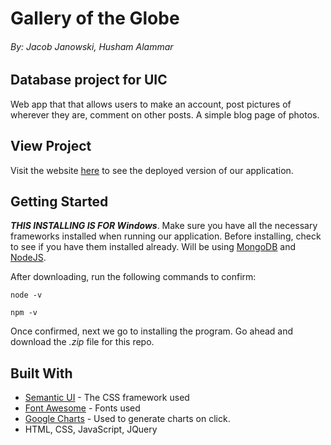 # Gallery of the Globe 
###### By: Jacob Janowski, Husham Alammar

## Database project for UIC
Web app that that allows users to make an account, post pictures of wherever they are, comment on other posts. A simple blog page of photos.

## View Project
Visit the website [here](https://fierce-eyrie-65571.herokuapp.com/) to see the deployed version of our application.

## Getting Started
**_THIS INSTALLING IS FOR Windows_**. Make sure you have all the necessary frameworks installed when running our application. Before installing, check to see if you have them installed already.
Will be using [MongoDB](https://www.mongodb.com/try/download/community) and [NodeJS](https://nodejs.org/en/download/). 

After downloading, run the following commands to confirm:

`node -v`

`npm -v`

Once confirmed, next we go to installing the program. Go ahead and download the _.zip_ file for this repo.
## Built With
* [Semantic UI](https://semantic-ui.com/) - The CSS framework used
* [Font Awesome](https://fontawesome.com/v4.7.0/) - Fonts used 
* [Google Charts](https://developers.google.com/chart) - Used to generate charts on click.
* HTML, CSS, JavaScript, JQuery

